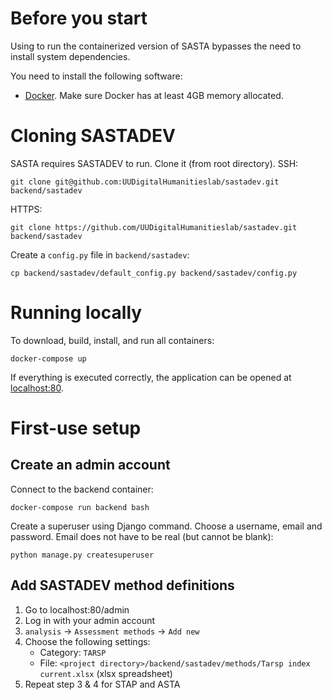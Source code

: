 # Before you start

Using to run the containerized version of SASTA bypasses the need to install system dependencies.

You need to install the following software:

-   [Docker](https://docs.docker.com/get-docker/). Make sure Docker has at least 4GB memory allocated.

# Cloning SASTADEV

SASTA requires SASTADEV to run. Clone it (from root directory).
SSH:

```console
git clone git@github.com:UUDigitalHumanitieslab/sastadev.git backend/sastadev
```

HTTPS:

```console
git clone https://github.com/UUDigitalHumanitieslab/sastadev.git backend/sastadev
```

Create a `config.py` file in `backend/sastadev`:

```console
cp backend/sastadev/default_config.py backend/sastadev/config.py
```

# Running locally

To download, build, install, and run all containers:

```console
docker-compose up
```

If everything is executed correctly, the application can be opened at [localhost:80](localhost:80).

# First-use setup

## Create an admin account

Connect to the backend container:

```console
docker-compose run backend bash
```

Create a superuser using Django command.
Choose a username, email and password. Email does not have to be real (but cannot be blank):

```console
python manage.py createsuperuser
```

## Add SASTADEV method definitions

1. Go to localhost:80/admin
2. Log in with your admin account
3. `analysis` -> `Assessment methods` -> `Add new`
4. Choose the following settings:
    - Category: `TARSP`
    - File: `<project directory>/backend/sastadev/methods/Tarsp index current.xlsx` (xlsx spreadsheet)
5. Repeat step 3 & 4 for STAP and ASTA
